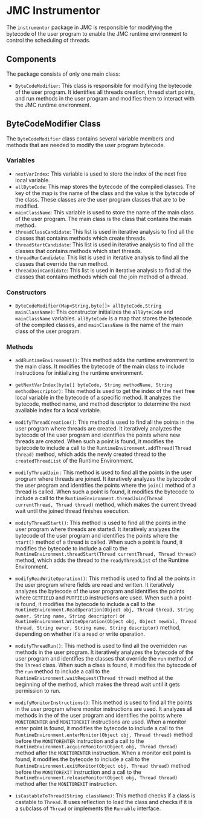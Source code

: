 # JMC Instrumentor

The `instrumentor` package in JMC is responsible for modifying the bytecode of the user program to enable the JMC runtime environment to control the scheduling of threads.

## Components

The package consists of only one main class:

- `ByteCodeModifier`: This class is responsible for modifying the bytecode of the user program. It identifies all threads creation, thread start points, and run methods in the user program and modifies them to interact with the JMC runtime environment.

## ByteCodeModifier Class

The `ByteCodeModifier` class contains several variable members and methods that are needed to modify the user program bytecode.

### Variables

- `nextVarIndex`: This variable is used to store the index of the next free local variable.
- `allByteCode`: This map stores the bytecode of the compiled classes. The key of the map is the name of the class and the value is the bytecode of the class. These classes are the user program classes that are to be modified.
- `mainClassName`: This variable is used to store the name of the main class of the user program. The main class is the class that contains the main method.
- `threadClassCandidate`: This list is used in iterative analysis to find all the classes that contains methods which create threads.
- `threadStartCandidate`: This list is used in iterative analysis to find all the classes that contains methods which start threads.
- `threadRunCandidate`: This list is used in iterative analysis to find all the classes that override the run method.
- `threadJoinCandidate`: This list is used in iterative analysis to find all the classes that contains methods which call the join method of a thread.


### Constructors

- `ByteCodeModifier(Map<String,byte[]> allByteCode,String mainClassName)`: This constructor initializes the `allByteCode` and `mainClassName` variables. `allByteCode` is a map that stores the bytecode of the compiled classes, and `mainClassName` is the name of the main class of the user program.

### Methods

- `addRuntimeEnvironment()`: This method adds the runtime environment to the main class. It modifies the bytecode of the main class to include instructions for initializing the runtime environment.

- `getNextVarIndex(byte[] byteCode, String methodName, String methodDescriptor)`: This method is used to get the index of the next free local variable in the bytecode of a specific method. It analyzes the bytecode, method name, and method descriptor to determine the next available index for a local variable.

- `modifyThreadCreation()`: This method is used to find all the points in the user program where threads are created. It iteratively analyzes the bytecode of the user program and identifies the points where new threads are created. When such a point is found, it modifies the bytecode to include a call to the `RuntimeEnvironment.addThread(Thread thread)` method, which adds the newly created thread to the `createdThreadList` of the Runtime Environment.

- `modifyThreadJoin` : This method is used to find all the points in the user program where threads are joined. It iteratively analyzes the bytecode of the user program and identifies the points where the `join()` method of a thread is called. When such a point is found, it modifies the bytecode to include a call to the `RuntimeEnvironment.threadJoin(Thread currentThread, Thread thread)` method, which makes the current thread wait until the joined thread finishes execution.

- `modifyThreadStart()`: This method is used to find all the points in the user program where threads are started. It iteratively analyzes the bytecode of the user program and identifies the points where the `start()` method of a thread is called. When such a point is found, it modifies the bytecode to include a call to the `RuntimeEnvironment.threadStart(Thread currentThread, Thread thread)` method, which adds the thread to the `readyThreadList` of the Runtime Environment.

- `modifyReadWriteOperation()`: This method is used to find all the points in the user program where fields are read and written. It iteratively analyzes the bytecode of the user program and identifies the points where `GETFIELD` and `PUTFIELD` instructions are used. When such a point is found, it modifies the bytecode to include a call to the `RuntimeEnvironment.ReadOperation(Object obj, Thread thread, String owner, String name, String descriptor)` or `RuntimeEnvironment.WriteOperation(Object obj, Object newVal, Thread thread, String owner, String name, String descriptor)` method, depending on whether it's a read or write operation.

- `modifyThreadRun()`: This method is used to find all the overridden `run` methods in the user program. It iteratively analyzes the bytecode of the user program and identifies the classes that override the `run` method of the `Thread` class. When such a class is found, it modifies the bytecode of the `run` method to include a call to the `RuntimeEnvironment.waitRequest(Thread thread)` method at the beginning of the method, which makes the thread wait until it gets permission to run.

- `modifyMonitorInstructions()`: This method is used to find all the points in the user program where monitor instructions are used. It analyzes all methods in the of the user program and identifies the points where `MONITORENTER` and `MONITOREXIT` instructions are used. When a monitor enter point is found, it modifies the bytecode to include a call to the `RuntimeEnvironment.enterMonitor(Object obj, Thread thread)` method before the `MONITORENTER` instruction and a call to the `RuntimeEnvironment.acquireMonitor(Object obj, Thread thread)` method after the `MONITORENTER` instruction. When a monitor exit point is found, it modifies the bytecode to include a call to the `RuntimeEnvironment.exitMonitor(Object obj, Thread thread)` method before the `MONITOREXIT` instruction and a call to the `RuntimeEnvironment.releaseMonitor(Object obj, Thread thread)` method after the `MONITOREXIT` instruction.

- `isCastableToThread(String className)`: This method checks if a class is castable to `Thread`. It uses reflection to load the class and checks if it is a subclass of `Thread` or implements the `Runnable` interface.